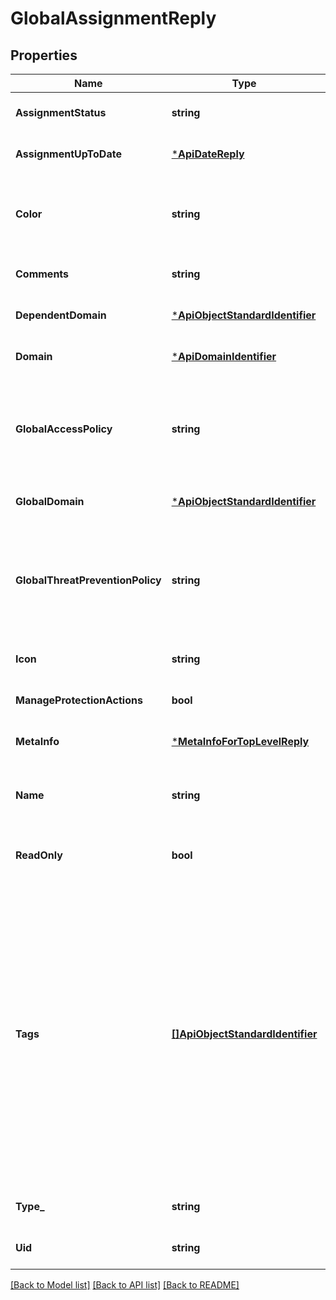 # GlobalAssignmentReply

## Properties
Name | Type | Description | Notes
------------ | ------------- | ------------- | -------------
**AssignmentStatus** | **string** | N/A | [optional] [default to null]
**AssignmentUpToDate** | [***ApiDateReply**](ApiDateReply.md) |  | [optional] [default to null]
**Color** | **string** | Color of the object. Should be one of existing colors. | [optional] [default to null]
**Comments** | **string** | Comments string. | [optional] [default to null]
**DependentDomain** | [***ApiObjectStandardIdentifier**](ApiObjectStandardIdentifier.md) |  | [optional] [default to null]
**Domain** | [***ApiDomainIdentifier**](ApiDomainIdentifier.md) |  | [optional] [default to null]
**GlobalAccessPolicy** | **string** | Global domain access policy that is assigned to a dependent domain. | [optional] [default to null]
**GlobalDomain** | [***ApiObjectStandardIdentifier**](ApiObjectStandardIdentifier.md) |  | [optional] [default to null]
**GlobalThreatPreventionPolicy** | **string** | Global domain threat prevention policy that is assigned to a dependent domain. | [optional] [default to null]
**Icon** | **string** | Object icon. | [optional] [default to null]
**ManageProtectionActions** | **bool** | N/A | [optional] [default to null]
**MetaInfo** | [***MetaInfoForTopLevelReply**](MetaInfoForTopLevelReply.md) |  | [optional] [default to null]
**Name** | **string** | Object name. Should be unique in the domain. | [optional] [default to null]
**ReadOnly** | **bool** | Indicates whether the object is read-only. | [optional] [default to null]
**Tags** | [**[]ApiObjectStandardIdentifier**](ApiObjectStandardIdentifier.md) | Collection of tag objects identified by the name or UID. How much details are returned depends on the details-level field of the request. This table shows the level of detail shown when details-level is set to standard. | [optional] [default to null]
**Type_** | **string** | Type of the object. | [optional] [default to null]
**Uid** | **string** | Object unique identifier. | [optional] [default to null]

[[Back to Model list]](../README.md#documentation-for-models) [[Back to API list]](../README.md#documentation-for-api-endpoints) [[Back to README]](../README.md)


